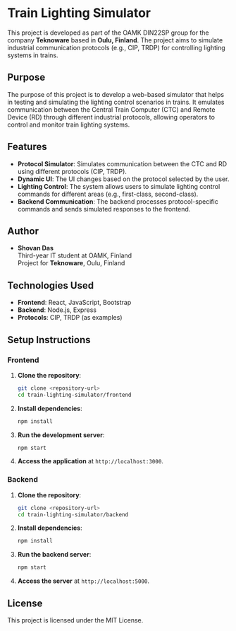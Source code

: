 
# Train Lighting Simulator

This project is developed as part of the OAMK DIN22SP group for the company **Teknoware** based in **Oulu, Finland**. The project aims to simulate industrial communication protocols (e.g., CIP, TRDP) for controlling lighting systems in trains.

## Purpose

The purpose of this project is to develop a web-based simulator that helps in testing and simulating the lighting control scenarios in trains. It emulates communication between the Central Train Computer (CTC) and Remote Device (RD) through different industrial protocols, allowing operators to control and monitor train lighting systems.

## Features

- **Protocol Simulator**: Simulates communication between the CTC and RD using different protocols (CIP, TRDP).
- **Dynamic UI**: The UI changes based on the protocol selected by the user.
- **Lighting Control**: The system allows users to simulate lighting control commands for different areas (e.g., first-class, second-class).
- **Backend Communication**: The backend processes protocol-specific commands and sends simulated responses to the frontend.

## Author

- **Shovan Das**  
  Third-year IT student at OAMK, Finland  
  Project for **Teknoware**, Oulu, Finland

## Technologies Used

- **Frontend**: React, JavaScript, Bootstrap
- **Backend**: Node.js, Express
- **Protocols**: CIP, TRDP (as examples)

## Setup Instructions

### **Frontend**

1. **Clone the repository**:
   ```bash
   git clone <repository-url>
   cd train-lighting-simulator/frontend
   ```
   
2. **Install dependencies**:
   ```bash
   npm install
   ```

3. **Run the development server**:
   ```bash
   npm start
   ```

4. **Access the application** at `http://localhost:3000`.

### **Backend**

1. **Clone the repository**:
   ```bash
   git clone <repository-url>
   cd train-lighting-simulator/backend
   ```

2. **Install dependencies**:
   ```bash
   npm install
   ```

3. **Run the backend server**:
   ```bash
   npm start
   ```

4. **Access the server** at `http://localhost:5000`.

## License

This project is licensed under the MIT License.

